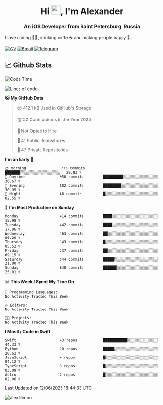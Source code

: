 <h1 align="center">Hi <img src="https://raw.githubusercontent.com/MartinHeinz/MartinHeinz/master/wave.gif" width="30px">, I'm Alexander</h1>
<h3 align="center">An iOS Developer from Saint Petersburg, Russia</h3>

I love coding 👨‍💻, drinking coffe ☕️ and making people happy 🎊.

[![CV](https://img.shields.io/badge/CV-Александр%20Филимонов-14b420)](./resources/CV_Aleksandr_Filimonov_iOS_November_2023.pdf)
[![Email](https://img.shields.io/badge/Email-as.filimonov@mail.ru-f39f37)](mailto:as.filimonov@mail.ru)
[![Telegram](https://img.shields.io/badge/Telegram-alexfilimon-1686b1)](https://t.me/alexfilimon)

## 📈 Github Stats

<!--START_SECTION:waka-->
![Code Time](http://img.shields.io/badge/Code%20Time-0%20secs-blue)

![Lines of code](https://img.shields.io/badge/From%20Hello%20World%20I%27ve%20Written-1.6%20million%20lines%20of%20code-blue)

**🐱 My GitHub Data** 

> 📦 412.1 kB Used in GitHub's Storage 
 > 
> 🏆 52 Contributions in the Year 2025
 > 
> 🚫 Not Opted to Hire
 > 
> 📜 41 Public Repositories 
 > 
> 🔑 47 Private Repositories 
 > 
**I'm an Early 🐤** 

```text
🌞 Morning                773 commits         ███████░░░░░░░░░░░░░░░░░░   29.83 % 
🌆 Daytime                950 commits         █████████░░░░░░░░░░░░░░░░   36.67 % 
🌃 Evening                802 commits         ████████░░░░░░░░░░░░░░░░░   30.95 % 
🌙 Night                  66 commits          █░░░░░░░░░░░░░░░░░░░░░░░░   02.55 % 
```
📅 **I'm Most Productive on Sunday** 

```text
Monday                   414 commits         ████░░░░░░░░░░░░░░░░░░░░░   15.98 % 
Tuesday                  442 commits         ████░░░░░░░░░░░░░░░░░░░░░   17.06 % 
Wednesday                163 commits         ██░░░░░░░░░░░░░░░░░░░░░░░   06.29 % 
Thursday                 143 commits         █░░░░░░░░░░░░░░░░░░░░░░░░   05.52 % 
Friday                   237 commits         ██░░░░░░░░░░░░░░░░░░░░░░░   09.15 % 
Saturday                 544 commits         █████░░░░░░░░░░░░░░░░░░░░   21.00 % 
Sunday                   648 commits         ██████░░░░░░░░░░░░░░░░░░░   25.01 % 
```


📊 **This Week I Spent My Time On** 

```text
💬 Programming Languages: 
No Activity Tracked This Week

🔥 Editors: 
No Activity Tracked This Week

🐱‍💻 Projects: 
No Activity Tracked This Week
```

**I Mostly Code in Swift** 

```text
Swift                    43 repos            ███████████░░░░░░░░░░░░░░   44.33 % 
Python                   20 repos            █████░░░░░░░░░░░░░░░░░░░░   20.62 % 
JavaScript               4 repos             █░░░░░░░░░░░░░░░░░░░░░░░░   04.12 % 
TypeScript               3 repos             █░░░░░░░░░░░░░░░░░░░░░░░░   03.09 % 
Astro                    2 repos             █░░░░░░░░░░░░░░░░░░░░░░░░   02.06 % 
```




 Last Updated on 12/06/2025 18:44:33 UTC
<!--END_SECTION:waka-->

<img align="center" src="https://github-readme-stats.vercel.app/api?username=alexfilimon&show_icons=true" alt="alexfilimon" />
